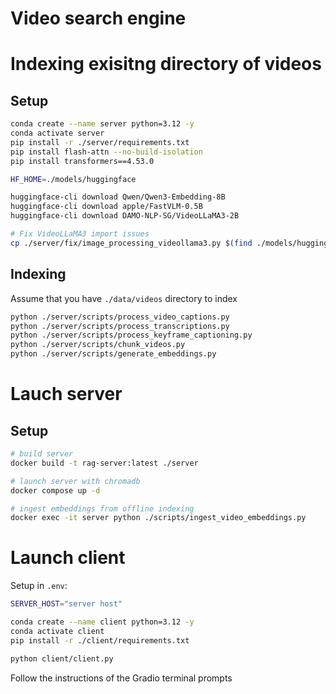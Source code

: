 # Video search engine
# Indexing exisitng directory of videos
## Setup
```sh
conda create --name server python=3.12 -y
conda activate server
pip install -r ./server/requirements.txt
pip install flash-attn --no-build-isolation
pip install transformers==4.53.0

HF_HOME=./models/huggingface

huggingface-cli download Qwen/Qwen3-Embedding-8B
huggingface-cli download apple/FastVLM-0.5B
huggingface-cli download DAMO-NLP-SG/VideoLLaMA3-2B

# Fix VideoLLaMA3 import issues
cp ./server/fix/image_processing_videollama3.py $(find ./models/huggingface/hub/models--DAMO-NLP-SG--VideoLLaMA3-2B -name "image_processing_videollama3.py" | head -1)
```
## Indexing
Assume that you have `./data/videos` directory to index
```sh
python ./server/scripts/process_video_captions.py
python ./server/scripts/process_transcriptions.py
python ./server/scripts/process_keyframe_captioning.py
python ./server/scripts/chunk_videos.py
python ./server/scripts/generate_embeddings.py
```

# Lauch server
## Setup
```sh
# build server
docker build -t rag-server:latest ./server

# launch server with chromadb
docker compose up -d

# ingest embeddings from offline indexing
docker exec -it server python ./scripts/ingest_video_embeddings.py
```

# Launch client
Setup in `.env`:
```sh
SERVER_HOST="server host"
```

```sh
conda create --name client python=3.12 -y
conda activate client
pip install -r ./client/requirements.txt

python client/client.py
```
Follow the instructions of the Gradio terminal prompts
